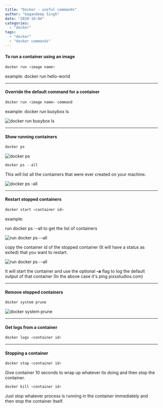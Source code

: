 ```yaml
---
title: "Docker - useful commands"
author: "Gagandeep Singh"
date: "2020-10-04"
categories: 
  - "docker"
tags: 
  - "docker"
  - "docker commands"
---
```


#### **To run a container using an image**

```javascript
docker run <image name>
```

example: docker run hello-world

* * *

#### **Override the default command for a container**

```javascript
docker run <image name> command
```

example: docker run busybox ls

![docker run busybox ls](/images/Screen-Shot-2020-10-03-at-10.59.26-PM.png)

* * *

#### **Show running containers**

```javascript
docker ps
```

![docker ps](/images/Screen-Shot-2020-10-03-at-11.05.19-PM-1024x66.png)

```javascript
docker ps --all
```

This will list all the containers that were ever created on your machine.

![docker ps -all](/images/Screen-Shot-2020-10-03-at-11.09.15-PM-1024x124.png)

* * *

#### **Restart stopped containers**

```javascript
docker start <container id>
```

example:

run docker ps --all to get the list of containers

![run docker ps --all](/images/Screen-Shot-2020-10-03-at-11.09.15-PM-1024x124.png)

copy the container id of the stopped container (It will have a status as exited) that you want to restart.

![run docker ps --all](/images/Screen-Shot-2020-10-03-at-11.21.45-PM.png)

It will start the container and use the optional **\-a** flag to log the default output of that container (In the above case it's ping pixxstudios.com)

* * *

#### **Remove stopped containers**

```javascript
docker system prune
```

![docker system prune](/images/Screen-Shot-2020-10-03-at-11.26.53-PM-1024x398.png)

* * *

#### **Get logs from a container**

```javascript
docker logs <container id>
```

* * *

#### **Stopping a container**

```javascript
docker stop <container id>
```

Give container 10 seconds to wrap up whatever its doing and then stop the container.

```javascript
docker kill <container id>
```

Just stop whatever process is running in the container immediately and then stop the container itself.
